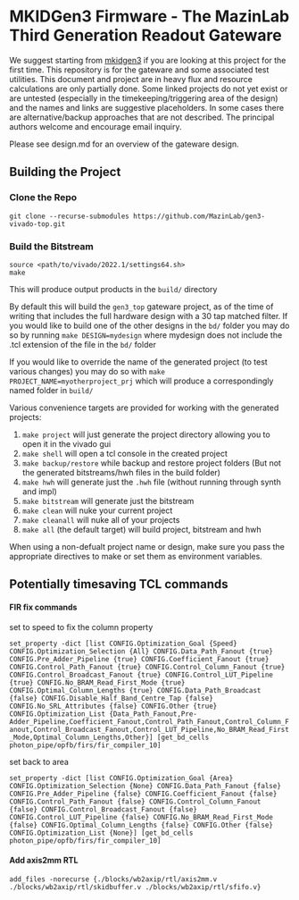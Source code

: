 # MKIDGen3 Firmware - The MazinLab Third Generation Readout Gateware

We suggest starting from [mkidgen3](https://github.com/MazinLab/MKIDGen3) if you are looking at this project for the first time. This repository is for the gateware and some associated test utilities. This document and project are in heavy flux and resource calculations are only partially done. Some linked projects do not yet exist or are untested (especially in the timekeeping/triggering area of the design) and the names and links are suggestive placeholders. In some cases there are alternative/backup approaches that are not described. The principal authors welcome and encourage email inquiry. 

Please see design.md for an overview of the gateware design.

## Building the Project

### Clone the Repo
`git clone --recurse-submodules https://github.com/MazinLab/gen3-vivado-top.git`

### Build the Bitstream
```
source <path/to/vivado/2022.1/settings64.sh>
make
```

This will produce output products in the `build/` directory

By default this will build the `gen3_top` gateware project, as of the time of writing that includes the full hardware design with a 30 tap matched filter. If you would like to build one of the other designs in the `bd/` folder you may do so by running `make DESIGN=mydesign` where mydesign does not include the .tcl extension of the file in the `bd/` folder

If you would like to override the name of the generated project (to test various changes) you may do so with `make PROJECT_NAME=myotherproject_prj` which will produce a correspondingly named folder in `build/`

Various convenience targets are provided for working with the generated projects:

1. `make project` will just generate the project directory allowing you to open it in the vivado gui
2. `make shell` will open a tcl console in the created project
3. `make backup/restore` while backup and restore project folders (But not the generated bitstreams/hwh files in the build folder)
4. `make hwh` will generate just the `.hwh` file (without running through synth and impl)
5. `make bitstream` will generate just the bitstream
6. `make clean` will nuke your current project
7. `make cleanall` will nuke all of your projects
8. `make all` (the default target) will build project, bitstream and hwh

When using a non-defualt project name or design, make sure you pass the appropriate directives to make or set them as environment variables.

## Potentially timesaving TCL commands 

#### FIR fix commands

set to speed to fix the column property

`set_property -dict [list CONFIG.Optimization_Goal {Speed} CONFIG.Optimization_Selection {All} CONFIG.Data_Path_Fanout {true} CONFIG.Pre_Adder_Pipeline {true} CONFIG.Coefficient_Fanout {true} CONFIG.Control_Path_Fanout {true} CONFIG.Control_Column_Fanout {true} CONFIG.Control_Broadcast_Fanout {true} CONFIG.Control_LUT_Pipeline {true} CONFIG.No_BRAM_Read_First_Mode {true} CONFIG.Optimal_Column_Lengths {true} CONFIG.Data_Path_Broadcast {false} CONFIG.Disable_Half_Band_Centre_Tap {false} CONFIG.No_SRL_Attributes {false} CONFIG.Other {true} CONFIG.Optimization_List {Data_Path_Fanout,Pre-Adder_Pipeline,Coefficient_Fanout,Control_Path_Fanout,Control_Column_Fanout,Control_Broadcast_Fanout,Control_LUT_Pipeline,No_BRAM_Read_First_Mode,Optimal_Column_Lengths,Other}] [get_bd_cells photon_pipe/opfb/firs/fir_compiler_10]`

set back to area

`set_property -dict [list CONFIG.Optimization_Goal {Area} CONFIG.Optimization_Selection {None} CONFIG.Data_Path_Fanout {false} CONFIG.Pre_Adder_Pipeline {false} CONFIG.Coefficient_Fanout {false} CONFIG.Control_Path_Fanout {false} CONFIG.Control_Column_Fanout {false} CONFIG.Control_Broadcast_Fanout {false} CONFIG.Control_LUT_Pipeline {false} CONFIG.No_BRAM_Read_First_Mode {false} CONFIG.Optimal_Column_Lengths {false} CONFIG.Other {false} CONFIG.Optimization_List {None}] [get_bd_cells photon_pipe/opfb/firs/fir_compiler_10]`


#### Add axis2mm RTL
`add_files -norecurse {./blocks/wb2axip/rtl/axis2mm.v ./blocks/wb2axip/rtl/skidbuffer.v ./blocks/wb2axip/rtl/sfifo.v}`
